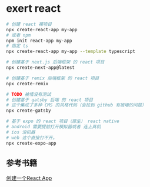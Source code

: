 # exert react

```bash
# 创建 react 裸项目
npx create-react-app my-app
# 或者 npm
npm init react-app my-app
# 指定 ts
npx create-react-app my-app --template typescript

# 创建基于 next.js 后端框架 的 react 项目
npx create-next-app@latest

# 创建基于 remix 后端框架 的 react 项目
npx create-remix

# TODO 被墙没有测试
# 创建基于 gatsby 后端 的 react 项目
# 这个集成了多种 CMS 的风格代码（会拉到 github 有被墙的问题）
npx create-gatsby

# 基于 expo 的 react 项目（原生） react native
# android 需要提前打开模拟器或者 连上真机
# ios 没机器
# web 这个直接打不开。
npx create-expo-app
```

## 参考书籍

[创建一个React App](https://create-react-app.dev/)
